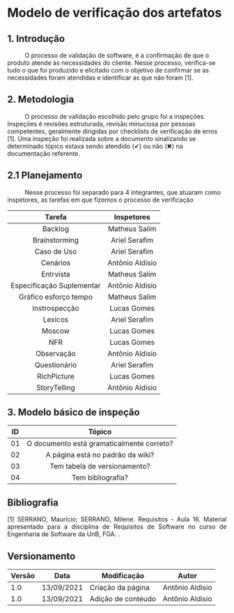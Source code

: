 # Modelo de verificação dos artefatos

## 1. Introdução
<p style="text-indent: 40px; align="justify">
O processo de validação de software, é a confirmação de que o produto atende às necessidades do cliente. Nesse processo, verifica-se tudo o que foi produzido e elicitado com o objetivo de confirmar se as necessidades foram atendidas e identificar as que não foram [1].
</p>



## 2. Metodologia 
<p style="text-indent: 40px; align="justify">
O processo de validação escolhido pelo grupo foi a inspeçōes. Inspeçōes é  revisões estruturada, revisão minuciosa por pessoas competentes, geralmente dirigidas por checklists de verificação de erros [1].
Uma inspeção foi realizada sobre a documento sinalizando se determinado tópico estava sendo atendido (&#10004) ou não (&#10006) na documentação referente.
</p>

## 2.1 Planejamento

<p style="text-indent: 40px; align="justify">
Nesse processo foi separado para 4 integrantes, que atuaram como inspetores, as tarefas em que fizemos o processo de verificação
</p>

<center>

| Tarefa | Inspetores |
|:--:|:--:|
| Backlog | Matheus Salim |
| Brainstorming|Ariel Serafim |
| Caso de Uso| Ariel Serafim |
| Cenários| Antônio Aldisio|
| Entrvista| Matheus Salim |
| Especificação Suplementar| Antônio Aldisio|
| Gráfico esforço tempo|  Matheus Salim |
| Instrospecção| Lucas Gomes |
| Lexicos|Ariel Serafim |
| Moscow| Lucas Gomes |
| NFR | Lucas Gomes |
| Observação| Antônio Aldisio|
| Questionário| Ariel Serafim |
| RichPicture| Lucas Gomes |
| StoryTelling | Antônio Aldisio|


</center>


## 3. Modelo básico de inspeção

<center>

| ID| Tópico |
|:--:|:--:|
| 01 | O documento está gramaticalmente correto? |
| 02 | A página está no padrão da wiki? |
| 03 | Tem tabela de versionamento? |
| 04 | Tem bibliografia? |

</center>

## Bibliografia <a id="Bibliografia"></a>
<p align = "justify"> [1] SERRANO, Maurício; SERRANO, Milene. Requisitos - Aula 16. Material apresentado para a disciplina de Requisitos de Software no curso de Engenharia de Software da UnB, FGA. </a> .</p>

## Versionamento
<center>

| Versão | Data | Modificação | Autor |
|--|--|--|--|
| 1.0 | 13/09/2021 | Criação da página | Antônio Aldisio |
| 1.0 | 13/09/2021 | Adição de contéudo | Antônio Aldisio |

</center>